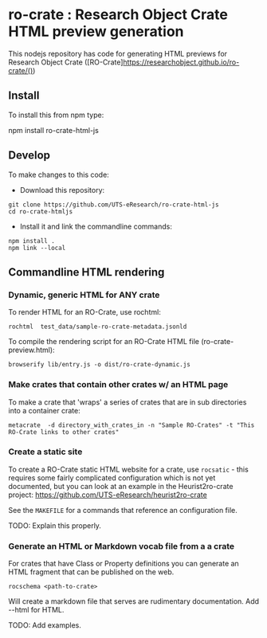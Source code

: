 # ro-crate : Research Object Crate HTML preview generation

This nodejs repository has code for generating HTML previews for Research Object Crate ([RO-Crate]https://researchobject.github.io/ro-crate/())

## Install

To install this from npm type:

npm install ro-crate-html-js

## Develop

To make changes to this code:

-  Download this repository:

  ```
  git clone https://github.com/UTS-eResearch/ro-crate-html-js
  cd ro-crate-htmljs
  ```

-  Install it and link the commandline commands:

  ```
  npm install .
  npm link --local
  ```

  
## Commandline HTML rendering

### Dynamic, generic HTML for ANY crate

To render HTML for an RO-Crate, use rochtml:

```rochtml  test_data/sample-ro-crate-metadata.jsonld```


To compile the rendering script for an RO-Crate HTML file (ro-crate-preview.html):

```browserify lib/entry.js -o dist/ro-crate-dynamic.js```

### Make crates that contain other crates w/ an HTML page

To make a crate that 'wraps' a series of crates that are in sub directories into a container crate:

```
metacrate  -d directory_with_crates_in -n "Sample RO-Crates" -t "This RO-Crate links to other crates"
```


### Create a static site

To create a RO-Crate static HTML website for a crate, use `rocsatic` - this requires some fairly complicated configuration which is not yet documented, but you can look at an example in the Heurist2ro-crate project: https://github.com/UTS-eResearch/heurist2ro-crate 

See the `MAKEFILE`  for a commands that reference an configuration file.

TODO: Explain this properly.


### Generate an HTML or Markdown vocab file from a a crate

For crates that have Class or Property definitions you can generate an HTML fragment that can be published on the web.

```rocschema <path-to-crate>```

Will create a markdown file that serves are rudimentary documentation. Add --html for HTML.

TODO: Add examples.












